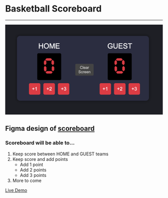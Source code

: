 # Basketball Scoreboard

---

![Scoreboard](images/scoreboard.png)

## Figma design of [scoreboard](https://www.figma.com/design/xEJ9d7nzumVgGseziSI4bp/Basketball-Scoreboard-(Copy)?node-id=0-1&t=T3jyZgfcWqcI2G0X-1)

### Scoreboard will be able to...

1. Keep score between HOME and GUEST teams
2. Keep score and add points
   - Add 1 point
   - Add 2 points
   - Add 3 points
3. More to come

[Live Demo](https://basketball-scoreboard-smoky.vercel.app/)
